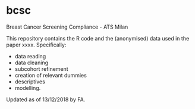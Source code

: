 # bcsc
Breast Cancer Screening Compliance - ATS Milan

This repository contains the R code and the (anonymised) data used in the paper xxxx. Specifically:

- data reading
- data cleaning
- subcohort refinement
- creation of relevant dummies
- descriptives
- modelling.

Updated as of 13/12/2018 by FA.
